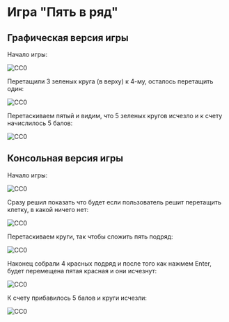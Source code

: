 Игра "Пять в ряд"
=================

Графическая версия игры
-----------------------

Начало игры:

![CC0](https://github.com/Panchenko-Vlad/java-lessons/blob/master/FiveInARow/src/main/java/Screenshots/gui1.png)

Перетащили 3 зеленых круга (в верху) к 4-му, осталось перетащить один:

![CC0](https://github.com/Panchenko-Vlad/java-lessons/blob/master/FiveInARow/src/main/java/Screenshots/gui2.png)

Перетаскиваем пятый и видим, что 5 зеленых кругов исчезло и к счету начислилось 5 балов:

![CC0](https://github.com/Panchenko-Vlad/java-lessons/blob/master/FiveInARow/src/main/java/Screenshots/gui3.png)

Консольная версия игры
----------------------

Начало игры:

![CC0](https://github.com/Panchenko-Vlad/java-lessons/blob/master/FiveInARow/src/main/java/Screenshots/console1.png)

Сразу решил показать что будет если пользователь решит перетащить клетку, в какой ничего нет:

![CC0](https://github.com/Panchenko-Vlad/java-lessons/blob/master/FiveInARow/src/main/java/Screenshots/console2.png)

Перетаскиваем круги, так чтобы сложить пять подряд:

![CC0](https://github.com/Panchenko-Vlad/java-lessons/blob/master/FiveInARow/src/main/java/Screenshots/console3.png)

Наконец собрали 4 красных подряд и после того как нажмем Enter, будет перемещена пятая красная и они исчезнут:

![CC0](https://github.com/Panchenko-Vlad/java-lessons/blob/master/FiveInARow/src/main/java/Screenshots/console4.png)

К счету прибавилось 5 балов и круги исчезли:

![CC0](https://github.com/Panchenko-Vlad/java-lessons/blob/master/FiveInARow/src/main/java/Screenshots/console5.png)
